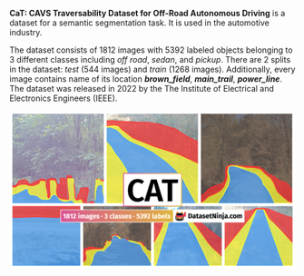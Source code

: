 **CaT: CAVS Traversability Dataset for Off-Road Autonomous Driving** is a dataset for a semantic segmentation task. It is used in the automotive industry. 

The dataset consists of 1812 images with 5392 labeled objects belonging to 3 different classes including *off road*, *sedan*, and *pickup*. There are 2 splits in the dataset: *test* (544 images) and *train* (1268 images). Additionally, every image contains name of its location ***brown_field***, ***main_trail***, ***power_line***. The dataset was released in 2022 by the The Institute of Electrical and Electronics Engineers (IEEE).

<img src="https://github.com/dataset-ninja/cat/raw/main/visualizations/poster.png">
